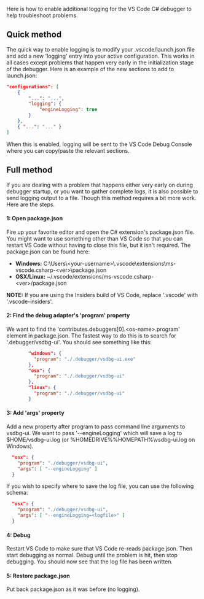 Here is how to enable additional logging for the VS Code C# debugger to help troubleshoot problems.

## Quick method
The quick way to enable logging is to modify your .vscode/launch.json file and add a new 'logging' entry into your active configuration. This works in all cases except problems that happen very early in the initialization stage of the debugger. Here is an example of the new sections to add to launch.json:

```json
"configurations": [
    {
        "...": "...",
        "logging": {
            "engineLogging": true
        }
    },
    { "...": "..." }
]
```

When this is enabled, logging will be sent to the VS Code Debug Console where you can copy/paste the relevant sections.

## Full method
If you are dealing with a problem that happens either very early on during debugger startup, or you want to gather complete logs, it is also possible to send logging output to a file. Though this method requires a bit more work. Here are the steps.

#### 1: Open package.json
Fire up your favorite editor and open the C# extension's package.json file. You might want to use something other than VS Code so that you can restart VS Code without having to close this file, but it isn't required. The package.json can be found here:

* **Windows:** C:\Users\\\<your-username\>\\.vscode\\extensions\\ms-vscode.csharp-\<ver\>\\package.json
* **OSX/Linux:** ~/.vscode/extensions/ms-vscode.csharp-\<ver\>/package.json

**NOTE:** If you are using the Insiders build of VS Code, replace '.vscode' with '.vscode-insiders'.

#### 2: Find the debug adapter's 'program' property
We want to find the 'contributes.debuggers[0].\<os-name\>.program' element in package.json. The fastest way to do this is to search for '.debugger/vsdbg-ui'. You should see something like this:

```json
        "windows": {
          "program": "./.debugger/vsdbg-ui.exe"
        },
        "osx": {
          "program": "./.debugger/vsdbg-ui"
        },
        "linux": {
          "program": "./.debugger/vsdbg-ui"
        }
```

#### 3: Add 'args' property
Add a new property after program to pass command line arguments to vsdbg-ui. We want to pass '--engineLogging' which will save a log to $HOME/vsdbg-ui.log (or %HOMEDRIVE%%HOMEPATH%\vsdbg-ui.log on Windows).

```json
  "osx": {
    "program": "./debugger/vsdbg-ui",
    "args": [ "--engineLogging" ]
  }
```

If you wish to specify where to save the log file, you can use the following schema:

```json
  "osx": {
    "program": "./debugger/vsdbg-ui",
    "args": [ "--engineLogging=<logfile>" ]
  }
```

#### 4: Debug

Restart VS Code to make sure that VS Code re-reads package.json. Then start debugging as normal. Debug until the problem is hit, then stop debugging. You should now see that the log file has been written.

#### 5: Restore package.json

Put back package.json as it was before (no logging).
